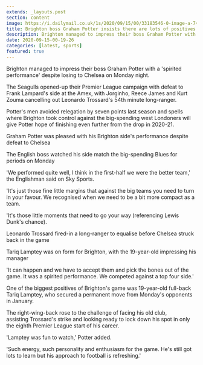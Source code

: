 ```yaml
---
extends: _layouts.post
section: content
image: https://i.dailymail.co.uk/1s/2020/09/15/00/33183546-0-image-a-74_1600125383201.jpg 
title: Brighton boss Graham Potter insists there are lots of positives from opening-day Chelsea loss 
description: Brighton managed to impress their boss Graham Potter with a spirited performance despite losing to Chelsea on Monday night at the Amex Stadium. 
date: 2020-09-15-00-19-26 
categories: [latest, sports] 
featured: true 
--- 
```

Brighton managed to impress their boss Graham Potter with a 'spirited performance' despite losing to Chelsea on Monday night. 

The Seagulls opened-up their Premier League campaign with defeat to Frank Lampard's side at the Amex, with Jorginho, Reece James and Kurt Zouma cancelling out Leonardo Trossard's 54th minute long-ranger.    

Potter's men avoided relegation by seven points last season and spells where Brighton took control against the big-spending west Londoners will give Potter hope of finishing even further from the drop in 2020-21.  

Graham Potter was pleased with his Brighton side's performance despite defeat to Chelsea

The English boss watched his side match the big-spending Blues for periods on Monday 

'We performed quite well, I think in the first-half we were the better team,' the Englishman said on Sky Sports.   

'It's just those fine little margins that against the big teams you need to turn in your favour. We recognised when we need to be a bit more compact as a team.  

'It's those little moments that need to go your way (referencing Lewis Dunk's chance). 

Leonardo Trossard fired-in a long-ranger to equalise before Chelsea struck back in the game

Tariq Lamptey was on form for Brighton, with the 19-year-old impressing his manager 

'It can happen and we have to accept them and pick the bones out of the game. It was a spirited performance. We competed against a top four side.'

One of the biggest positives of Brighton's game was 19-year-old full-back Tariq Lamptey, who secured a permanent move from Monday's opponents in January. 

The right-wing-back rose to the challenge of facing his old club, assisting Trossard's strike and looking ready to lock down his spot in only the eighth Premier League start of his career. 

'Lamptey was fun to watch,' Potter added. 

'Such energy, such personality and enthusiasm for the game. He's still got lots to learn but his approach to football is refreshing.' 

